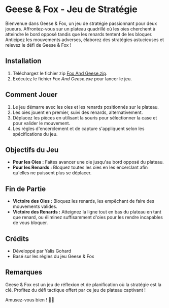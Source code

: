 # Geese & Fox - Jeu de Stratégie

Bienvenue dans Geese & Fox, un jeu de stratégie passionnant pour deux joueurs. Affrontez-vous sur un plateau quadrillé où les oies cherchent à atteindre le bord opposé tandis que les renards tentent de les bloquer. Anticipez les mouvements adverses, élaborez des stratégies astucieuses et relevez le défi de Geese & Fox !

## Installation
1. Téléchargez le fichier zip [Fox And Geese.zip](https://github.com/Yalis-supinfo/Fox-Geese/archive/refs/heads/main.zip).
2. Exécutez le fichier *Fox And Geese.exe* pour lancer le jeu.

## Comment Jouer
1. Le jeu démarre avec les oies et les renards positionnés sur le plateau.
2. Les oies jouent en premier, suivi des renards, alternativement.
3. Déplacez les pièces en utilisant la souris pour sélectionner la case et pour valider le mouvement.
4. Les règles d'encerclement et de capture s'appliquent selon les spécifications du jeu.

## Objectifs du Jeu
- **Pour les Oies :** Faites avancer une oie jusqu'au bord opposé du plateau.
- **Pour les Renards :** Bloquez toutes les oies en les encerclant afin qu'elles ne puissent plus se déplacer.

## Fin de Partie
- **Victoire des Oies :** Bloquez les renards, les empêchant de faire des mouvements valides.
- **Victoire des Renards :** Atteignez la ligne tout en bas du plateau en tant que renard, ou éliminez suffisamment d'oies pour les rendre incapables de vous bloquer.

## Crédits
- Développé par Yalis Gohard
- Basé sur les règles du jeu Geese & Fox

## Remarques
Geese & Fox est un jeu de réflexion et de planification où la stratégie est la clé. Profitez du défi tactique offert par ce jeu de plateau captivant !

Amusez-vous bien ! 🦢🦊
